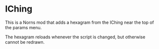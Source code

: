 # IChing

This is a Norns mod that adds a hexagram from the IChing near the top of the params menu.

The hexagram reloads whenever the script is changed, but otherwise cannot be redrawn.

